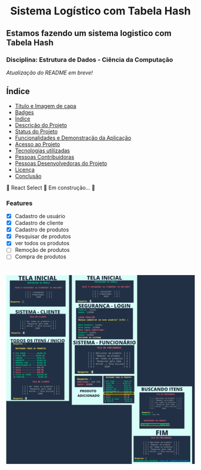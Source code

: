 <h1 align="center"> Sistema Logístico com Tabela Hash </h1>

## Estamos fazendo um sistema logistico com Tabela Hash

### Disciplina: Estrutura de Dados - Ciência da Computação

_Atualização do README em breve!_

## Índice 

* [Título e Imagem de capa](#Título-e-Imagem-de-capa)
* [Badges](#badges)
* [Índice](#índice)
* [Descrição do Projeto](#descrição-do-projeto)
* [Status do Projeto](#status-do-Projeto)
* [Funcionalidades e Demonstração da Aplicação](#funcionalidades-e-demonstração-da-aplicação)
* [Acesso ao Projeto](#acesso-ao-projeto)
* [Tecnologias utilizadas](#tecnologias-utilizadas)
* [Pessoas Contribuidoras](#pessoas-contribuidoras)
* [Pessoas Desenvolvedoras do Projeto](#pessoas-desenvolvedoras)
* [Licença](#licença)
* [Conclusão](#conclusão)


🚧 React Select 🚀 Em construção... 🚧

### Features

- [x] Cadastro de usuário
- [x] Cadastro de cliente
- [x] Cadastro de produtos
- [x] Pesquisar de produtos
- [x] ver todos os produtos
- [ ] Remoção de produtos
- [ ] Compra de produtos

<h1 align="center">
  <img alt="NextLevelWeek" title="#NextLevelWeek" src="Demonstração/0.png" />
</h1>
